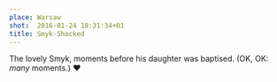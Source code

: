```yaml
---
place: Warsaw
shot:  2016-01-24 10:31:34+01
title: Smyk-Shocked
---
```


The lovely Smyk, moments before his daughter was baptised. (OK, OK: _many_ moments.) ♥
